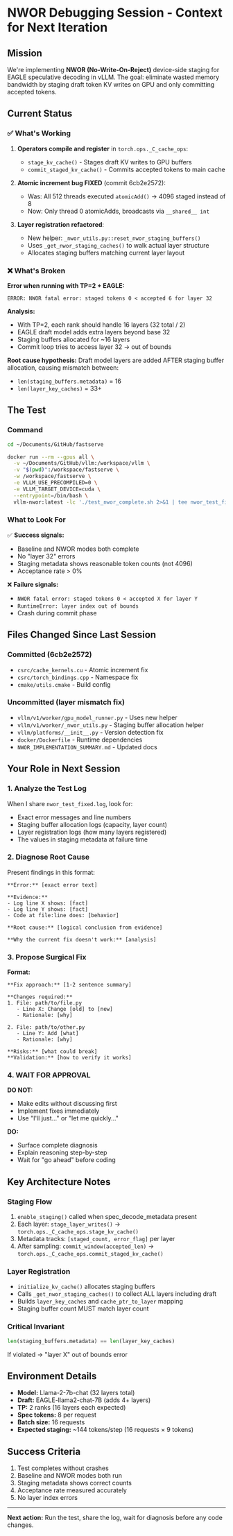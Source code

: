 # NWOR Debugging Session - Context for Next Iteration

## Mission
We're implementing **NWOR (No-Write-On-Reject)** device-side staging for EAGLE speculative decoding in vLLM. The goal: eliminate wasted memory bandwidth by staging draft token KV writes on GPU and only committing accepted tokens.

## Current Status

### ✅ What's Working
1. **Operators compile and register** in `torch.ops._C_cache_ops`:
   - `stage_kv_cache()` - Stages draft KV writes to GPU buffers
   - `commit_staged_kv_cache()` - Commits accepted tokens to main cache

2. **Atomic increment bug FIXED** (commit 6cb2e2572):
   - Was: All 512 threads executed `atomicAdd()` → 4096 staged instead of 8
   - Now: Only thread 0 atomicAdds, broadcasts via `__shared__ int`

3. **Layer registration refactored**:
   - New helper: `_nwor_utils.py::reset_nwor_staging_buffers()`
   - Uses `_get_nwor_staging_caches()` to walk actual layer structure
   - Allocates staging buffers matching current layer layout

### ❌ What's Broken
**Error when running with TP=2 + EAGLE:**
```
ERROR: NWOR fatal error: staged tokens 0 < accepted 6 for layer 32
```

**Analysis:**
- With TP=2, each rank should handle 16 layers (32 total / 2)
- EAGLE draft model adds extra layers beyond base 32
- Staging buffers allocated for ~16 layers
- Commit loop tries to access layer 32 → out of bounds

**Root cause hypothesis:**
Draft model layers are added AFTER staging buffer allocation, causing mismatch between:
- `len(staging_buffers.metadata)` = 16
- `len(layer_key_caches)` = 33+

## The Test

### Command
```bash
cd ~/Documents/GitHub/fastserve

docker run --rm --gpus all \
  -v ~/Documents/GitHub/vllm:/workspace/vllm \
  -v "$(pwd)":/workspace/fastserve \
  -w /workspace/fastserve \
  -e VLLM_USE_PRECOMPILED=0 \
  -e VLLM_TARGET_DEVICE=cuda \
  --entrypoint=/bin/bash \
  vllm-nwor:latest -lc './test_nwor_complete.sh 2>&1 | tee nwor_test_fixed.log'
```

### What to Look For
✅ **Success signals:**
- Baseline and NWOR modes both complete
- No "layer 32" errors
- Staging metadata shows reasonable token counts (not 4096)
- Acceptance rate > 0%

❌ **Failure signals:**
- `NWOR fatal error: staged tokens 0 < accepted X for layer Y`
- `RuntimeError: layer index out of bounds`
- Crash during commit phase

## Files Changed Since Last Session

### Committed (6cb2e2572)
- `csrc/cache_kernels.cu` - Atomic increment fix
- `csrc/torch_bindings.cpp` - Namespace fix
- `cmake/utils.cmake` - Build config

### Uncommitted (layer mismatch fix)
- `vllm/v1/worker/gpu_model_runner.py` - Uses new helper
- `vllm/v1/worker/_nwor_utils.py` - Staging buffer allocation helper
- `vllm/platforms/__init__.py` - Version detection fix
- `docker/Dockerfile` - Runtime dependencies
- `NWOR_IMPLEMENTATION_SUMMARY.md` - Updated docs

## Your Role in Next Session

### 1. Analyze the Test Log
When I share `nwor_test_fixed.log`, look for:
- Exact error messages and line numbers
- Staging buffer allocation logs (capacity, layer count)
- Layer registration logs (how many layers registered)
- The values in staging metadata at failure time

### 2. Diagnose Root Cause
Present findings in this format:
```
**Error:** [exact error text]

**Evidence:**
- Log line X shows: [fact]
- Log line Y shows: [fact]
- Code at file:line does: [behavior]

**Root cause:** [logical conclusion from evidence]

**Why the current fix doesn't work:** [analysis]
```

### 3. Propose Surgical Fix
**Format:**
```
**Fix approach:** [1-2 sentence summary]

**Changes required:**
1. File: path/to/file.py
   - Line X: Change [old] to [new]
   - Rationale: [why]

2. File: path/to/other.py
   - Line Y: Add [what]
   - Rationale: [why]

**Risks:** [what could break]
**Validation:** [how to verify it works]
```

### 4. WAIT FOR APPROVAL
**DO NOT:**
- Make edits without discussing first
- Implement fixes immediately
- Use "I'll just..." or "let me quickly..."

**DO:**
- Surface complete diagnosis
- Explain reasoning step-by-step
- Wait for "go ahead" before coding

## Key Architecture Notes

### Staging Flow
1. `enable_staging()` called when spec_decode_metadata present
2. Each layer: `stage_layer_writes()` → `torch.ops._C_cache_ops.stage_kv_cache()`
3. Metadata tracks: `[staged_count, error_flag]` per layer
4. After sampling: `commit_window(accepted_len)` → `torch.ops._C_cache_ops.commit_staged_kv_cache()`

### Layer Registration
- `initialize_kv_cache()` allocates staging buffers
- Calls `_get_nwor_staging_caches()` to collect ALL layers including draft
- Builds `layer_key_caches` and `cache_ptr_to_layer` mapping
- Staging buffer count MUST match layer count

### Critical Invariant
```python
len(staging_buffers.metadata) == len(layer_key_caches)
```
If violated → "layer X" out of bounds error

## Environment Details
- **Model:** Llama-2-7b-chat (32 layers total)
- **Draft:** EAGLE-llama2-chat-7B (adds 4+ layers)
- **TP:** 2 ranks (16 layers each expected)
- **Spec tokens:** 8 per request
- **Batch size:** 16 requests
- **Expected staging:** ~144 tokens/step (16 requests × 9 tokens)

## Success Criteria
1. Test completes without crashes
2. Baseline and NWOR modes both run
3. Staging metadata shows correct counts
4. Acceptance rate measured accurately
5. No layer index errors

---

**Next action:** Run the test, share the log, wait for diagnosis before any code changes.